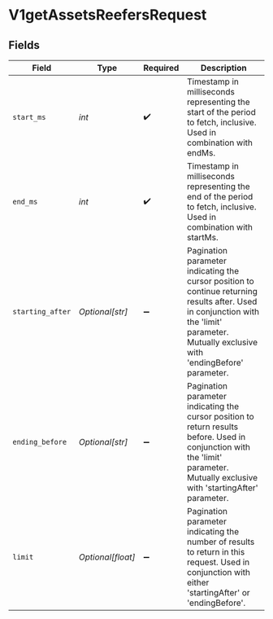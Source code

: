 # V1getAssetsReefersRequest


## Fields

| Field                                                                                                                                                                                      | Type                                                                                                                                                                                       | Required                                                                                                                                                                                   | Description                                                                                                                                                                                |
| ------------------------------------------------------------------------------------------------------------------------------------------------------------------------------------------ | ------------------------------------------------------------------------------------------------------------------------------------------------------------------------------------------ | ------------------------------------------------------------------------------------------------------------------------------------------------------------------------------------------ | ------------------------------------------------------------------------------------------------------------------------------------------------------------------------------------------ |
| `start_ms`                                                                                                                                                                                 | *int*                                                                                                                                                                                      | :heavy_check_mark:                                                                                                                                                                         | Timestamp in milliseconds representing the start of the period to fetch, inclusive. Used in combination with endMs.                                                                        |
| `end_ms`                                                                                                                                                                                   | *int*                                                                                                                                                                                      | :heavy_check_mark:                                                                                                                                                                         | Timestamp in milliseconds representing the end of the period to fetch, inclusive. Used in combination with startMs.                                                                        |
| `starting_after`                                                                                                                                                                           | *Optional[str]*                                                                                                                                                                            | :heavy_minus_sign:                                                                                                                                                                         | Pagination parameter indicating the cursor position to continue returning results after. Used in conjunction with the 'limit' parameter. Mutually exclusive with 'endingBefore' parameter. |
| `ending_before`                                                                                                                                                                            | *Optional[str]*                                                                                                                                                                            | :heavy_minus_sign:                                                                                                                                                                         | Pagination parameter indicating the cursor position to return results before. Used in conjunction with the 'limit' parameter. Mutually exclusive with 'startingAfter' parameter.           |
| `limit`                                                                                                                                                                                    | *Optional[float]*                                                                                                                                                                          | :heavy_minus_sign:                                                                                                                                                                         | Pagination parameter indicating the number of results to return in this request. Used in conjunction with either 'startingAfter' or 'endingBefore'.                                        |